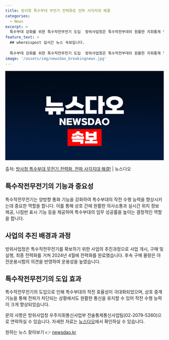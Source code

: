 ```yaml
---
title: 방사청 특수부대 무전기 전력화로 전파 사각지대 해결
categories:
  - News
excerpt: >
  특수부대 강화를 위한 특수작전무전기 도입  방위사업청은 특수작전부대의 원활한 지휘통제 및 상황 공유를 위한 …
feature_text: >
  ## whereispost 실시간 뉴스 속보입니다.

  특수부대 강화를 위한 특수작전무전기 도입  방위사업청은 특수작전부대의 원활한 지휘통제 및 상황 공유를 위한 …
image: '/assets/img/newsdao_breakingnews.jpg'
---
```


![뉴스다오 속보](/assets/img/newsdao_breakingnews.jpg)

<p>출처: <a href="https://newsdao.kr/4680" rel="dofollow">방사청 특수부대 무전기 전력화, 전파 사각지대 해결!</a> | 뉴스다오</p>

<h2 data-ke-size="size26">특수작전무전기의 기능과 중요성</h2>
특수작전무전기는 양방향 통화 기능을 강화하여 특수부대의 작전 수행 능력을 향상시키는데 중요한 역할을 합니다. 이를 통해 상호 간에 원활한 의사소통과 실시간 위치 정보 제공, 나침반 표시 기능 등을 제공하여 특수부대의 임무 성공률을 높이는 결정적인 역할을 합니다.

<h2 data-ke-size="size26">사업의 추진 배경과 과정</h2>
방위사업청은 특수작전무전기를 확보하기 위한 사업의 추진과정으로 사업 개시, 구매 및 실행, 최종 전력화를 거쳐 2024년 4월에 전력화를 완료했습니다. 후속 구매 물량은 야전운용시험의 의견을 반영하여 운용성을 높였습니다.

<h2 data-ke-size="size26">특수작전무전기의 도입 효과</h2>
특수작전무전기의 도입으로 인해 특수부대의 작전 효율성이 극대화되었으며, 상호 중계 기능을 통해 전파가 차단되는 상황에서도 원활한 통신을 유지할 수 있어 작전 수행 능력이 크게 향상되었습니다.

문의 사항은 방위사업청 우주지휘통신사업부 전술통제통신사업팀(02-2079-5260)으로 연락하실 수 있습니다. 자세한 자료는 <a href="https://newsdao.kr/4680">뉴스다오</a>에서 확인하실 수 있습니다. 

원하는 뉴스 찾아보기 👉 <a href="https://newsdao.kr" rel="dofollow">newsdao.kr</a>


